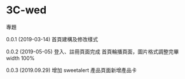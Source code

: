 # 3C-wed
專題

0.0.1 (2019-03-14)
首頁建構及修改樣式

0.0.2 (2019-05-05)
登入、註冊頁面完成
首頁輪播頁面，圖片格式調整完畢 width 100%

0.0.3 (2019.09.29)
增加 sweetalert
產品頁面新增產品卡